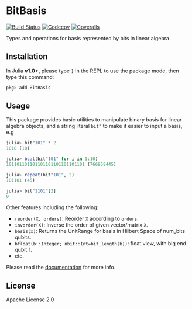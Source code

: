 # BitBasis

[![Build Status](https://travis-ci.com/QuantumBFS/BitBasis.jl.svg?branch=master)](https://travis-ci.com/QuantumBFS/BitBasis.jl)
[![Codecov](https://codecov.io/gh/QuantumBFS/BitBasis.jl/branch/master/graph/badge.svg)](https://codecov.io/gh/QuantumBFS/BitBasis.jl)
[![Coveralls](https://coveralls.io/repos/github/QuantumBFS/BitBasis.jl/badge.svg?branch=master)](https://coveralls.io/github/QuantumBFS/BitBasis.jl?branch=master)

Types and operations for basis represented by bits in linear algebra.

## Installation

In Julia **v1.0+**, please type `]` in the REPL to use the package mode, then type this command:

```julia
pkg> add BitBasis
```

## Usage

This package provides basic utilities to manipulate binary basis for linear algebra
objects, and a string literal `bit"` to make it easier to input a basis, e.g

```julia
julia> bit"101" * 2
1010 (10)

julia> bcat(bit"101" for i in 1:10)
101101101101101101101101101101 (766958445)

julia> repeat(bit"101", 2)
101101 (45)

julia> bit"1101"[2]
0
```

Other features including the following:

- `reorder(X, orders)`: Reorder `X` according to `orders`.
- `invorder(X)`: Inverse the order of given vector/matrix `X`.
- `basis(x)`: Returns the UnitRange for basis in Hilbert Space of num_bits qubits.
- `bfloat(b::Integer; nbit::Int=bit_length(b))`: float view, with big end qubit 1.
- etc.

Please read the [documentation]() for more info.

## License

Apache License 2.0

